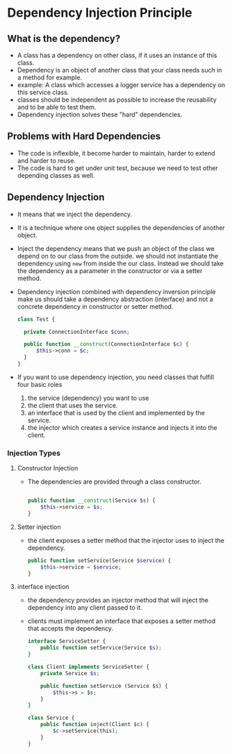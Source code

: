 # Dependency Injection Principle

## What is the dependency?

-   A class has a dependency on other class, if it uses an instance of this class.
-   Dependency is an object of another class that your class needs such in a method for example.
-   example: A class which accesses a logger service has a dependency on this service class.
-   classes should be independent as possible to increase the reusability and to be able to test them.
-   Dependency injection solves these "hard" dependencies.

## Problems with Hard Dependencies

-   The code is inflexible, it become harder to maintain, harder to extend and harder to reuse.
-   The code is hard to get under unit test, because we need to test other depending classes as well.

## Dependency Injection

-   It means that we inject the dependency.
-   It is a technique where one object supplies the dependencies of another object.
-   Inject the dependency means that we push an object of the class we depend on to our class from the outside. we should not instantiate the dependency using `new` from inside the our class. Instead we should take the dependency as a parameter in the constructor or via a setter method.
-   Dependency injection combined with dependency inversion principle make us should take a dependency abstraction (interface) and not a concrete dependency in constructor or setter method.

    ```php
    class Test {

      private ConnectionInterface $conn;

      public function __construct(ConnectionInterface $c) {
          $this->conn = $c;
      }
    }
    ```

-   If you want to use dependency injection, you need classes that fulfill four basic roles
    1. the service (dependency) you want to use
    2. the client that uses the service.
    3. an interface that is used by the client and implemented by the service.
    4. the injector which creates a service instance and injects it into the client.

### Injection Types

1. Constructor Injection

    - The dependencies are provided through a class constructor.

        ```php

        public function __construct(Service $s) {
            $this->service = $s;
        }

        ```

2. Setter injection

    - the client exposes a setter method that the injector uses to inject the dependency.

        ```php
        public function setService(Service $service) {
            $this->service = $service;
        }
        ```

3. interface injection

    - the dependency provides an injector method that will inject the dependency into any client passed to it.
    - clients must implement an interface that exposes a setter method that accepts the dependency.

        ```php
        interface ServiceSetter {
            public function setService(Service $s);
        }

        class Client implements ServiceSetter {
            private Service $s;

            public function setService (Service $s) {
                $this->s = $s;
            }
        }

        class Service {
            public function inject(Client $c) {
                $c->setService(this);
            }
        }
        ```
